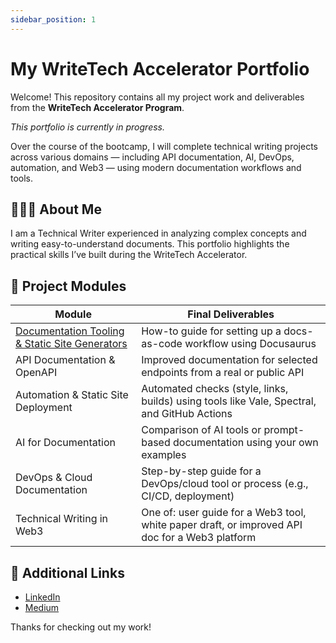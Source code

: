 ```yaml
---
sidebar_position: 1
---
```


# My WriteTech Accelerator Portfolio

Welcome! This repository contains all my project work and deliverables from the **WriteTech Accelerator Program**.

_This portfolio is currently in progress._

Over the course of the bootcamp, I will complete technical writing projects across various domains — including API documentation, AI, DevOps, automation, and Web3 — using modern documentation workflows and tools.

## 👩🏽‍💻 About Me

I am a Technical Writer experienced in analyzing complex concepts and writing easy-to-understand documents. This portfolio highlights the practical skills I’ve built during the WriteTech Accelerator.

## 📁 Project Modules

| Module                                                                              | Final Deliverables                                                                             |
| ----------------------------------------------------------------------------------- | ---------------------------------------------------------------------------------------------- |
| [Documentation Tooling & Static Site Generators](/docs/documentation-tooling/intro) | How-to guide for setting up a docs-as-code workflow using Docusaurus                           |
| API Documentation & OpenAPI                                                         | Improved documentation for selected endpoints from a real or public API                        |
| Automation & Static Site Deployment                                                 | Automated checks (style, links, builds) using tools like Vale, Spectral, and GitHub Actions    |
| AI for Documentation                                                                | Comparison of AI tools or prompt-based documentation using your own examples                   |
| DevOps & Cloud Documentation                                                        | Step-by-step guide for a DevOps/cloud tool or process (e.g., CI/CD, deployment)                |
| Technical Writing in Web3                                                           | One of: user guide for a Web3 tool, white paper draft, or improved API doc for a Web3 platform |

## 🔗 Additional Links

- [LinkedIn](https://www.linkedin.com/in/carol-njoroge-6b9120b/)
- [Medium](https://medium.com/@njorogecarol)

Thanks for checking out my work!

